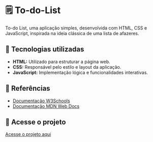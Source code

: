 # 🗒️ To-do-List
To-do List, uma aplicação simples, desenvolvida com HTML, CSS e JavaScript, inspirada na ideia clássica de uma lista de afazeres.

## 🚀 Tecnologias utilizadas
- **HTML:** Utilizado para estruturar a página web.
- **CSS:** Responsável pelo estilo e layout da aplicação.
- **JavaScript:** Implementação lógica e funcionalidades interativas.

## 📖 Referências
- [Documentação W3Schools](https://www.w3schools.com/howto/howto_js_todolist.asp)
- [Documentação MDN Web Docs](https://developer.mozilla.org/en-US/docs/Web/JavaScript)

## 📂 Acesse o projeto
[Acesse o projeto aqui](https://to-do-list-nykol.vercel.app/)
